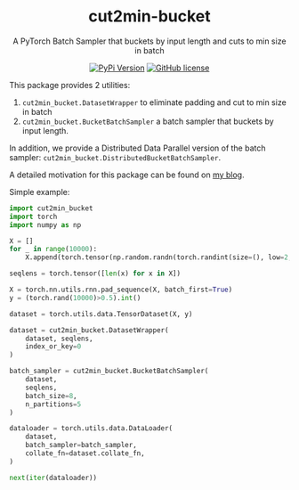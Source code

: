 <div align="center">
<h1>cut2min-bucket</h1>

A PyTorch Batch Sampler that buckets by input length and cuts to min size in batch

[![PyPi Version](https://img.shields.io/pypi/v/cut2min-bucket.svg)](https://pypi.python.org/pypi/cut2min-bucket/)
[![GitHub license](https://img.shields.io/github/license/gdewael/cut2min-bucket)](https://github.com/gdewael/cut2min-bucket/blob/main/LICENSE)

</div>

This package provides 2 utilities:
1. `cut2min_bucket.DatasetWrapper` to eliminate padding and cut to min size in batch
2. `cut2min_bucket.BucketBatchSampler` a batch sampler that buckets by input length.

In addition, we provide a Distributed Data Parallel version of the batch sampler: `cut2min_bucket.DistributedBucketBatchSampler`.

A detailed motivation for this package can be found on [my blog](https://gdewael.github.io/blog/flashattnvarlen/).


Simple example:
```python
import cut2min_bucket
import torch
import numpy as np

X = []
for _ in range(10000):
    X.append(torch.tensor(np.random.randn(torch.randint(size=(), low=2, high=1000),)))

seqlens = torch.tensor([len(x) for x in X])

X = torch.nn.utils.rnn.pad_sequence(X, batch_first=True)
y = (torch.rand(10000)>0.5).int()

dataset = torch.utils.data.TensorDataset(X, y)

dataset = cut2min_bucket.DatasetWrapper(
    dataset, seqlens,
    index_or_key=0
)

batch_sampler = cut2min_bucket.BucketBatchSampler(
    dataset,
    seqlens,
    batch_size=8,
    n_partitions=5
)

dataloader = torch.utils.data.DataLoader(
    dataset,
    batch_sampler=batch_sampler,
    collate_fn=dataset.collate_fn,
)

next(iter(dataloader))
```